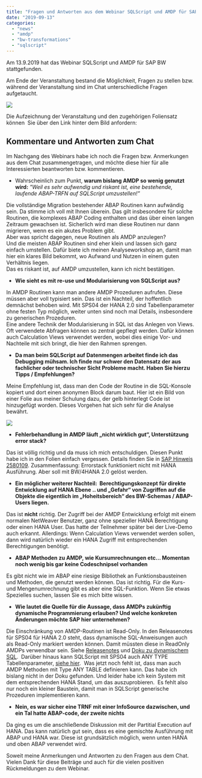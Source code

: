 ```yaml
---
title: "Fragen und Antworten aus dem Webinar SQLScript und AMDP für SAP BW"
date: "2019-09-13"
categories: 
  - "news"
  - "amdp"
  - "bw-transformations"
  - "sqlscript"
---
```


Am 13.9.2019 hat das Webinar SQLScript und AMDP für SAP BW stattgefunden.

Am Ende der Veranstaltung bestand die Möglichkeit, Fragen zu stellen bzw. während der Veranstaltung sind im Chat unterschiedliche Fragen aufgetaucht.

[![](images/2019-09-16_20-15-18.png)](https://www.brandeis.de/sqlscript-amdp-im-sap-bw/)

Die Aufzeichnung der Veranstaltung und den zugehörigen Foliensatz können  Sie über den Link hinter dem Bild anfordern:

## Kommentare und Antworten zum Chat

Im Nachgang des Webinars habe ich noch die Fragen bzw. Anmerkungen aus dem Chat zusammengetragen, und möchte diese hier für alle Interessierten beantworten bzw. kommentieren.

- Wahrscheinlich zum Punkt, **warum bislang AMDP so wenig genutzt wird:** _"Weil es sehr aufwendig und riskant ist, eine bestehende, laufende ABAP-TRFN auf SQLScript umzustellen!"_

Die vollständige Migration bestehender ABAP Routinen kann aufwändig sein. Da stimme ich voll mit Ihnen überein. Das gilt insbesondere für solche Routinen, die komplexes ABAP Coding enthalten und das über einen langen Zeitraum gewachsen ist. Sicherlich wird man diese Routinen nur dann migrieren, wenn es ein akutes Problem gibt.  
Aber was spricht dagegen, neue Routinen als AMDP anzulegen?  
Und die meisten ABAP Routinen sind eher klein und lassen sich ganz einfach umstellen. Dafür biete ich meinen Analyseworkshop an, damit man hier ein klares Bild bekommt, wo Aufwand und Nutzen in einem guten Verhältnis liegen.  
Das es riskant ist, auf AMDP umzustellen, kann ich nicht bestätigen.

- **Wie sieht es mit re-use und Modularisierung von SQLScript aus?**

In AMDP Routinen kann man andere AMDP Prozeduren aufrufen. Diese müssen aber voll typisiert sein. Das ist ein Nachteil, der hoffentlich demnächst behoben wird. Mit SPS04 der HANA 2.0 sind Tabellenparameter ohne festen Typ möglich, weiter unten sind noch mal Details, insbesondere zu generischen Prozeduren.   
Eine andere Technik der Modularisierung in SQL ist das Anlegen von Views. Oft verwendete Abfragen können so zentral gepflegt werden. Dafür können auch Calculation Views verwendet werden, wobei dies einige Vor- und Nachteile mit sich bringt, die hier den Rahmen sprengen.

- **Da man beim SQLScript auf Datenmengen arbeitet finde ich das Debugging mühsam. Ich finde nur schwer den Datensatz der aus fachlicher oder technischer Sicht Probleme macht. Haben Sie hierzu Tipps / Empfehlungen?**

Meine Empfehlung ist, dass man den Code der Routine in die SQL-Konsole kopiert und dort einen anonymen Block darum baut. Hier ist ein Bild von einer Folie aus meiner Schulung dazu, der gelb hinterlegt Code ist hinzugefügt worden. Dieses Vorgehen hat sich sehr für die Analyse bewährt.

![](images/2019-09-13_15-37-08-1024x578.png)

- **Fehlerbehandlung in AMDP läuft „nicht wirklich gut“, Unterstützung error stack?**

Das ist völlig richtig und da muss ich mich entschuldigen. Diesen Punkt habe ich in den Folien einfach vergessen. Details finden Sie in [SAP Hinweis 2580109](https://launchpad.support.sap.com/#/notes/2580109). Zusammenfassung: Errorstack funktioniert nicht mit HANA Ausführung. Aber soll mit BW/4HANA 2.0 gelöst werden. 

- **Ein möglicher weiterer Nachteil:  Berechtigungskonzept für direkte Entwicklung auf HANA Ebene .. und „Gefahr“ von Zugriffen auf die Objekte die eigentlich im „Hoheitsbereich“ des BW-Schemas / ABAP-Users liegen.**

Das ist **nicht** richtig. Der Zugriff bei der AMDP Entwicklung erfolgt mit einem normalen NetWeaver Benutzer, ganz ohne spezieller HANA Berechtigung oder einen HANA User. Das hatte der Teilnehmer später bei der Live-Demo auch erkannt. Allerdings: Wenn Calculation Views verwendet werden sollen, dann wird natürlich wieder ein HANA Zugriff mit entsprechenden Berechtigungen benötigt. 

- **ABAP Methoden zu AMDP, wie Kursumrechnungen etc… Momentan noch wenig bis gar keine Codeschnipsel vorhanden**

Es gibt nicht wie im ABAP eine riesige Bibliothek an Funktionsbausteinen und Methoden, die genutzt werden können. Das ist richtig. Für die Kurs- und Mengenumrechnung gibt es aber eine SQL-Funktion. Wenn Sie etwas Spezielles suchen, lassen Sie es mich bitte wissen. 

- **Wie lautet die Quelle für die Aussage, dass AMDPs zukünftig dynamische Programmierung erlauben? Und welche konkreten Änderungen möchte SAP hier unternehmen?**

Die Einschränkung von AMDP-Routinen ist Read-Only. In den Releasenotes für SPS04 für HANA 2.0 steht, dass dynamische SQL-Anweisungen auch als Read-Only markiert werden können. Damit müssten diese in ReadOnly AMDPs verwendbar sein. Siehe [Releasenotes](https://help.sap.com/viewer/42668af650f84f9384a3337bcd373692/2.0.04/en-US/a8e63229aab44836941a2605804ac51c.html) und [Doku zu dynamischem SQL](https://help.sap.com/viewer/de2486ee947e43e684d39702027f8a94/2.0.04/en-US/093c4fd307064f838cb582555c187b9e.html).  Darüber hinaus kann SQLScript mit SPS04 auch ANY TYPE Tabellenparameter, [siehe hier](https://help.sap.com/viewer/de2486ee947e43e684d39702027f8a94/2.0.04/en-US/9abb5bede2ac4d47abe3311062a7eb47.html).  Was jetzt noch fehlt ist, dass man auch AMDP Methoden mit Type ANY TABLE definieren kann. Das habe ich bislang nicht in der Doku gefunden. Und leider habe ich kein System mit dem entsprechenden HANA Stand, um das auszuprobieren.  Es fehlt also nur noch ein kleiner Baustein, damit man in SQLScript generische Prozeduren implementieren kann.  

- **Nein, es war sicher eine TRNF mit einer InfoSource dazwischen, und ein Tal hatte ABAP-code, der zweite nichts**

Da ging es um die anschließende Diskussion mit der Partitial Execution auf HANA. Das kann natürlich gut sein, dass es eine gemischte Ausführung mit ABAP und HANA war. Diese ist grundsätzlich möglich, wenn unten HANA und oben ABAP verwendet wird.

Soweit meine Anmerkungen und Antworten zu den Fragen aus dem Chat. Vielen Dank für diese Beiträge und auch für die vielen positiven Rückmeldungen zu dem Webinar.
